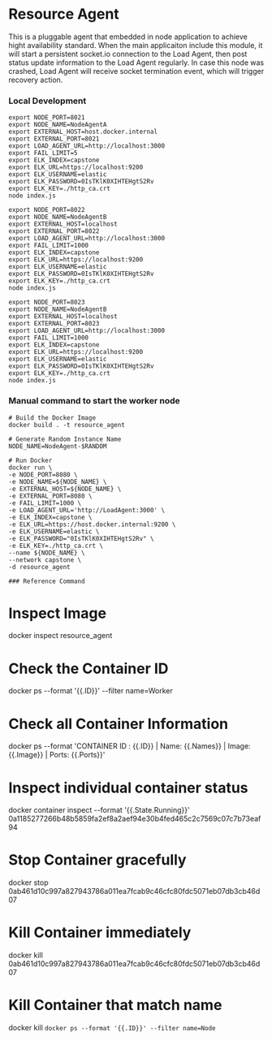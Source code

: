 # Resource Agent
This is a pluggable agent that embedded in node application to achieve hight availability standard. When the main applicaiton include this module, it will start a persistent socket.io connection to the Load Agent, then post status update information to the Load Agent regularly. In case this node was crashed, Load Agent will receive socket termination event, which will trigger recovery action.


### Local Development
```
export NODE_PORT=8021
export NODE_NAME=NodeAgentA
export EXTERNAL_HOST=host.docker.internal
export EXTERNAL_PORT=8021
export LOAD_AGENT_URL=http://localhost:3000
export FAIL_LIMIT=5
export ELK_INDEX=capstone
export ELK_URL=https://localhost:9200
export ELK_USERNAME=elastic
export ELK_PASSWORD=0IsTKlK0XIHTEHgtS2Rv
export ELK_KEY=./http_ca.crt
node index.js 

export NODE_PORT=8022
export NODE_NAME=NodeAgentB
export EXTERNAL_HOST=localhost
export EXTERNAL_PORT=8022
export LOAD_AGENT_URL=http://localhost:3000
export FAIL_LIMIT=1000
export ELK_INDEX=capstone
export ELK_URL=https://localhost:9200
export ELK_USERNAME=elastic
export ELK_PASSWORD=0IsTKlK0XIHTEHgtS2Rv
export ELK_KEY=./http_ca.crt
node index.js 

export NODE_PORT=8023
export NODE_NAME=NodeAgentB
export EXTERNAL_HOST=localhost
export EXTERNAL_PORT=8023
export LOAD_AGENT_URL=http://localhost:3000
export FAIL_LIMIT=1000
export ELK_INDEX=capstone
export ELK_URL=https://localhost:9200
export ELK_USERNAME=elastic
export ELK_PASSWORD=0IsTKlK0XIHTEHgtS2Rv
export ELK_KEY=./http_ca.crt
node index.js 
```

### Manual command to start the worker node
```
# Build the Docker Image
docker build . -t resource_agent

# Generate Random Instance Name
NODE_NAME=NodeAgent-$RANDOM

# Run Docker
docker run \
-e NODE_PORT=8080 \
-e NODE_NAME=${NODE_NAME} \
-e EXTERNAL_HOST=${NODE_NAME} \
-e EXTERNAL_PORT=8080 \
-e FAIL_LIMIT=1000 \
-e LOAD_AGENT_URL='http://LoadAgent:3000' \
-e ELK_INDEX=capstone \
-e ELK_URL=https://host.docker.internal:9200 \
-e ELK_USERNAME=elastic \
-e ELK_PASSWORD="0IsTKlK0XIHTEHgtS2Rv" \
-e ELK_KEY=./http_ca.crt \
--name ${NODE_NAME} \
--network capstone \
-d resource_agent

### Reference Command
```
# Inspect Image
docker inspect resource_agent

# Check the Container ID
docker ps --format '{{.ID}}' --filter name=Worker

# Check all Container Information
docker ps --format 'CONTAINER ID : {{.ID}} | Name: {{.Names}} | Image:  {{.Image}} |  Ports: {{.Ports}}'

# Inspect individual container status
docker container inspect --format '{{.State.Running}}' 0a1185277266b48b5859fa2ef8a2aef94e30b4fed465c2c7569c07c7b73eaf94

# Stop Container gracefully
docker stop 0ab461d10c997a827943786a011ea7fcab9c46cfc80fdc5071eb07db3cb46d07

# Kill Container immediately
docker kill 0ab461d10c997a827943786a011ea7fcab9c46cfc80fdc5071eb07db3cb46d07

# Kill Container that match name
docker kill `docker ps --format '{{.ID}}' --filter name=Node`
```